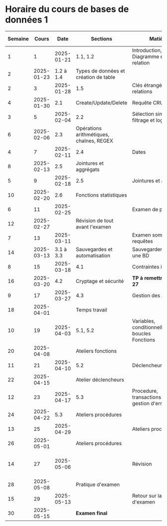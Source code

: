 # Horaire du cours de bases de données 1
 Semaine| Cours | Date | Sections | Matière | Bloc | Travail à faire | Remises 
--|--|--|--|--|--|--|--
1|1|2025-01-21| 1.1, 1.2 | Introduction, Diagramme entité-relation | Créer une BD | | 
 |2|2025-01-23| 1.2 à 1.4 | Types de données et création de table | | Atelier 1 | 
2|3|2025-01-28|1.5| Clés étrangères et relations | | Atelier 2 | Atelier 1 
 |4|2025-01-30|2.1| Create/Update/Delete | Requête CRUD | Atelier 3a| Atelier 2 
3|5|2025-02-04|2.2| Sélection simple, filtrage et logique | Requête CRUD | Atelier 3b| Atelier 3a
 |6|2025-02-06|2.3| Opérations arithmétiques, chaînes, REGEX | | Atelier 4 - formatif formel | Atelier 3b
4|7|2025-02-11|2.4| Dates | | Atelier 5 | Atelier 4 
 |8|2025-02-13|2.5| Jointures et aggrégats | | | Atelier 5 
5|9|2025-02-18|2.5| Jointures et aggrégats | | Atelier 6 | 
 |10|2025-02-20|2.6| Fonctions statistiques | | Atelier 7 | Atelier 6 
6|11|2025-02-25| | Examen de pratique | | | Atelier 7 
 |12|2025-02-27| | Révision de tout avant l'examen | | | 
7|13|2025-03-11| |Examen sommatif requêtes | | | 
 |14|2025-03-13| 3.1 à 3.3 | Sauvegardes et automatisation | Sauvegarder/restaurer une BD | | 
8|15|2025-03-18|4.1| Contraintes intégrités | Confidentialité et cohérence | Atelier 8 | 
 |16|2025-03-20|4.2| Cryptage et sécurité | **TP à remettre cours 27** | | Atelier 8 
9|17|2025-03-27|4.3| Gestion des accès | | | 
 |18|2025-04-01| | Temps travail | | | 
10|19|2025-04-03| 5.1, 5.2 | Variables, conditionnelles et boucles <br/>Fonctions | Traitements automatisés | Atelier 9|
 |20|2025-04-08| | Ateliers fonctions | | | 
11|21|2025-04-10|5.2| Déclencheurs | | Atelier 10 | Atelier 9 
 |22|2025-04-15| | Atelier déclencheurs | | | 
12|23|2025-04-17|5.3| Procedure, transactions et gestion d'erreurs | | | Atelier 10 
 |24|2025-04-22|5.3| Ateliers procédures | | Atelier 11 | 
13|25|2025-04-29| | Ateliers procédures | | | 
 |26|2025-05-01| | Ateliers procédures | | |
14|27|2025-05-06| | Révision | | | Atelier 11<br/>**TP à remettre** 
 |28|2025-05-08| | Pratique d'examen | | | 
15|29|2025-05-13| | Retour sur la pratique d'examen | | | 
 |30|2025-05-15| | **Examen final** | | | 
